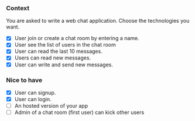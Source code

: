 ### Context

You are asked to write a web chat application. Choose the technologies you want.

- [x] User join or create a chat room by entering a name.
- [x] User see the list of users in the chat room
- [x] User can read the last 10 messages.
- [x] Users can read new messages.
- [x] User can write and send new messages.

### Nice to have

- [x] User can signup.
- [x] User can login.
- [ ] An hosted version of your app 
- [ ] Admin of a chat room (first user) can kick other users
